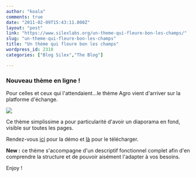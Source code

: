 ```yaml
---
author: "koala"
comments: true
date: "2011-02-09T15:43:11.000Z"
layout: "post"
link: "https://www.silexlabs.org/un-theme-qui-fleure-bon-les-champs/"
slug: "un-theme-qui-fleure-bon-les-champs"
title: "Un thème qui fleure bon les champs"
wordpress_id: 2318
categories: ["Blog Silex","The Blog"]

---
```

### Nouveau thème en ligne !


Pour celles et ceux qui l'attendaient...le thème Agro vient d'arriver sur la platforme d'échange.

![](https://www.silexlabs.org/wp-content/uploads/2011/02/capture_agro_contacts.jpg)

Ce thème simplissime a pour particularité d'avoir un diaporama en fond, visible sur toutes les pages.

Rendez-vous [ici](http://silexprod.com/koala) pour la démo et [là](https://www.silexlabs.org/?p=1035) pour le télécharger.

**New :** ce thème s'accompagne d'un descriptif fonctionnel complet afin d'en comprendre la structure et de pouvoir aisément l'adapter à vos besoins.

Enjoy !

